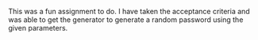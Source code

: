This was a fun assignment to do. I have taken the acceptance criteria and was able to get the generator to generate a random password using the given parameters. 